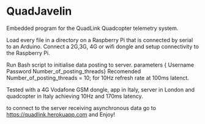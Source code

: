 # QuadJavelin

Embedded program for the QuadLink Quadcopter telemetry system. 

Load every file in a directory on a Raspberry Pi that is connected by serial to an Arduino. Connect a 2G,3G, 4G or wifi dongle and setup connectivity to the Raspberry Pi.

Run Bash script to initialise data posting to server. parameters { Username Password Number_of_posting_threads} Recomended  Number_of_posting_threads = 10; for 10Hz refresh rate at 100ms latenct. 

Tested with a 4G Vodafone GSM dongle, app in Italy, server in London and quadcopter in Italy achieving 10Hz and 170ms latency.

to connect to the server receiving asynchronous data go to https://quadlink.herokuapp.com and Enjoy!
